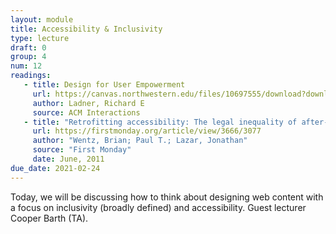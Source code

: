 ```yaml
---
layout: module
title: Accessibility & Inclusivity
type: lecture
draft: 0
group: 4
num: 12
readings:
   - title: Design for User Empowerment
     url: https://canvas.northwestern.edu/files/10697555/download?download_frd=1
     author: Ladner, Richard E
     source: ACM Interactions
   - title: "Retrofitting accessibility: The legal inequality of after-the-fact online access for persons with disabilities in the United States"
     url: https://firstmonday.org/article/view/3666/3077
     author: "Wentz, Brian; Paul T.; Lazar, Jonathan"
     source: "First Monday"
     date: June, 2011
due_date: 2021-02-24
---
```


Today, we will be discussing how to think about designing web content with a focus on inclusivity (broadly defined) and accessibility. Guest lecturer Cooper Barth (TA).